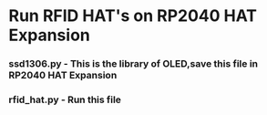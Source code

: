 # Run RFID HAT's on RP2040 HAT Expansion 

### ssd1306.py - This is the library of OLED,save this file in RP2040 HAT Expansion

### rfid_hat.py - Run this file

